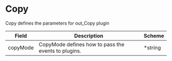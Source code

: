 # Copy

Copy defines the parameters for out_Copy plugin


| Field | Description | Scheme |
| ----- | ----------- | ------ |
| copyMode | CopyMode defines how to pass the events to <store> plugins. | *string |
